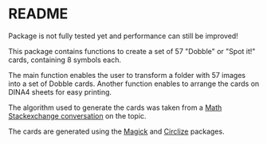# README

Package is not fully tested yet and performance can still be improved!

This package contains functions to create a set of 57 "Dobble" or "Spot it!" cards, containing 8 symbols each.

The main function enables the user to transform a folder with 57 images into a set of Dobble cards.
Another function enables to arrange the cards on DINA4 sheets for easy printing.

The algorithm used to generate the cards was taken from a [Math Stackexchange conversation](https://math.stackexchange.com/questions/1303497/what-is-the-algorithm-to-generate-the-cards-in-the-game-dobble-known-as-spo) on the topic. 

The cards are generated using the [Magick](https://github.com/ropensci/magick) and [Circlize](https://jokergoo.github.io/circlize_book/book/) packages.


